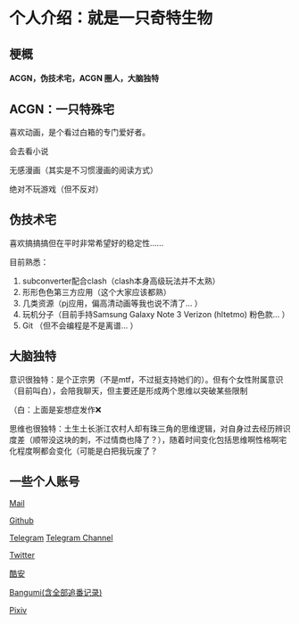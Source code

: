# 个人介绍：就是一只奇特生物

## 梗概

#### ACGN，伪技术宅，ACGN 圈人，大脑独特

## ACGN：一只特殊宅

喜欢动画，是个看过白箱的专门爱好者。

会去看小说

无感漫画（其实是不习惯漫画的阅读方式）

绝对不玩游戏（但不反对）

## 伪技术宅
喜欢搞搞搞但在平时非常希望好的稳定性......

目前熟悉：

1. subconverter配合clash（clash本身高级玩法并不太熟）
2. 形形色色第三方应用（这个大家应该都熟）
3. 几类资源（pj应用，偏高清动画等我也说不清了... ）
4. 玩机分子（目前手持Samsung Galaxy Note 3 Verizon (hltetmo) 粉色款... ）
5. Git （但不会编程是不是离谱... ）

## 大脑独特

意识很独特：是个正宗男（不是mtf，不过挺支持她们的）。但有个女性附属意识（目前叫白），会陪我聊天，但主要还是形成两个思维以突破某些限制

（白：上面是妄想症发作❌

思维也很独特：土生土长浙江农村人却有珠三角的思维逻辑，对自身过去经历辨识度差（顺带没这块的刺，不过情商也降了？），随着时间变化包括思维啊性格啊宅化程度啊都会变化（可能是白把我玩废了？

## 一些个人账号

[Mail](zjh330726@gmail.com)

[Github](https://github.com/txyyh)

[Telegram](https://t.me/txyyh) [Telegram Channel](https://t.me/txyyh_daily)

[Twitter](https://twitter.com/realTxyyh)

[酷安](https://www.coolapk.com/u/2436284)

[Bangumi(含全部追番记录)](https://bgm.tv/user/txyyh)

[Pixiv](https://www.pixiv.net/users/57806010)
